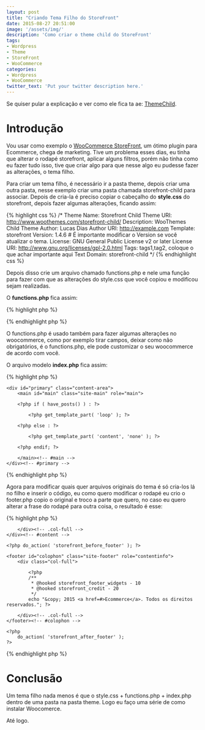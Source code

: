 ```yaml
---
layout: post
title: "Criando Tema Filho do StoreFront"
date: 2015-08-27 20:51:00
image: '/assets/img/'
description: 'Como criar o theme child do StoreFront'
tags:
- Wordpress
- Theme
- StoreFront
- WooCommerce
categories:
- Wordpress
- WooCommerce
twitter_text: 'Put your twitter description here.'
---
```


Se quiser pular a explicação e ver como ele fica ta ae: [ThemeChild](https://github.com/aboutlucas/Arquivos-do-Blog/tree/master/theme-child/).

# Introdução

Vou usar como exemplo o [WooCommerce StoreFront](http://www.woothemes.com/storefront/), um ótimo plugin para Ecommerce, 
chega de marketing. Tive um problema esses dias, eu tinha que alterar o rodapé storefront, aplicar alguns filtros, porém 
não tinha como eu fazer tudo isso, tive que criar algo para que nesse algo eu pudesse fazer as alterações, o tema filho.

Para criar um tema filho, é necessário ir a pasta theme, depois criar uma outra pasta, nesse exemplo criar uma pasta chamada storefront-child para associar. Depois de cria-la é preciso copiar o cabeçalho do <strong>style.css</strong> do storefront, depois fazer algumas alterações, ficando assim:

{% highlight css %}
/*
 Theme Name:  Storefront Child
 Theme URI:    http://www.woothemes.com/storefront-child/
 Description:  WooThemes Child Theme
 Author:         Lucas Dias
 Author URI:   http://example.com
 Template:     storefront
 Version:    1.4.6  # É importante modificar o Version se você atualizar o tema. 
 License:      GNU General Public License v2 or later
 License URI:  http://www.gnu.org/licenses/gpl-2.0.html
 Tags:         tags1,tag2, coloque o que achar importante aqui
 Text Domain: storefront-child
*/
{% endhighlight css %}

Depois disso crie um arquivo chamado functions.php e nele uma função para fazer com que as alterações do style.css que você copiou e modificou sejam realizadas.

O <strong>functions.php</strong> fica assim:

{% highlight php %}
<?php
add_action( 'wp_enqueue_scripts', 'theme_enqueue_styles' );
function theme_enqueue_styles() {
    wp_enqueue_style( 'parent-style', get_template_directory_uri() . '/style.css' );
}
?>
{% endhighlight php %}

O functions.php é usado também para fazer algumas alterações no woocommerce, como por exemplo tirar campos, deixar como não obrigatórios, é o functions.php, ele pode customizar o seu woocommerce de acordo com você.

O arquivo modelo <strong>index.php</strong> fica assim:

{% highlight php %}
<?php
/**
 * The main template file.
 *
 * This is the most generic template file in a WordPress theme
 * and one of the two required files for a theme (the other being style.css).
 * It is used to display a page when nothing more specific matches a query.
 * E.g., it puts together the home page when no home.php file exists.
 * Learn more: http://codex.wordpress.org/Template_Hierarchy
 *
 * @package storefront
 */
get_header(); ?>

	<div id="primary" class="content-area">
		<main id="main" class="site-main" role="main">

		<?php if ( have_posts() ) : ?>

			<?php get_template_part( 'loop' ); ?>

		<?php else : ?>

			<?php get_template_part( 'content', 'none' ); ?>

		<?php endif; ?>

		</main><!-- #main -->
	</div><!-- #primary -->

<?php do_action( 'storefront_sidebar' ); ?>
<?php get_footer(); ?>
{% endhighlight php %}

Agora para modificar quais quer arquivos originais do tema é só cria-los lá no filho e inserir o código, 
eu como quero modificar o rodapé eu crio o footer.php copio o original e troco a parte que quero, no caso
eu quero alterar a frase do rodapé para outra coisa, o resultado é esse:

{% highlight php %}
<?php
/**
 * The template for displaying the footer.
 *
 * Contains the closing of the #content div and all content after
 *
 * @package storefront
 */
?>

		</div><!-- .col-full -->
	</div><!-- #content -->

	<?php do_action( 'storefront_before_footer' ); ?>

	<footer id="colophon" class="site-footer" role="contentinfo">
		<div class="col-full">

			<?php
			/**
			 * @hooked storefront_footer_widgets - 10
			 * @hooked storefront_credit - 20
			 */
			echo "&copy; 2015 <a href=#>Ecommerce</a>. Todos os direitos reservados."; ?>

		</div><!-- .col-full -->
	</footer><!-- #colophon -->

	<?php 
		do_action( 'storefront_after_footer' );
 	?>

</div><!-- #page -->

<?php wp_footer(); ?>

</body>
</html>
{% endhighlight php %}


# Conclusão

Um tema filho nada menos é que o style.css + functions.php + index.php dentro de uma pasta na pasta theme.
Logo eu faço uma série de como instalar Woocomerce.

Até logo.
